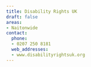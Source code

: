 ```yaml
---
title: Disability Rights UK
draft: false
areas:
- Naitonwide
contact:
  phone:
  - 0207 250 8181
  web_addresses:
  - www.disabilityrightsuk.org
---
```


